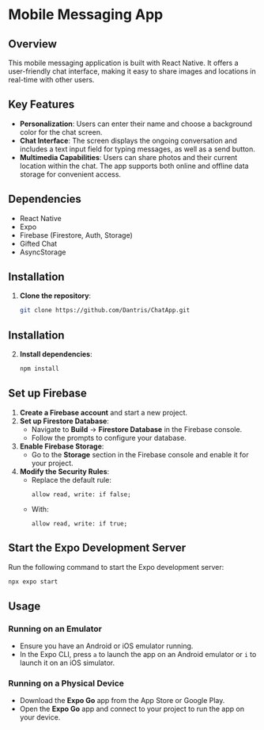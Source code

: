 # Mobile Messaging App

## Overview
This mobile messaging application is built with React Native. It offers a user-friendly chat interface, making it easy to share images and locations in real-time with other users.

## Key Features
- **Personalization**: Users can enter their name and choose a background color for the chat screen.
- **Chat Interface**: The screen displays the ongoing conversation and includes a text input field for typing messages, as well as a send button.
- **Multimedia Capabilities**: Users can share photos and their current location within the chat. The app supports both online and offline data storage for convenient access.

## Dependencies
- React Native
- Expo
- Firebase (Firestore, Auth, Storage)
- Gifted Chat
- AsyncStorage

## Installation
1. **Clone the repository**:
   ```bash
   git clone https://github.com/Dantris/ChatApp.git

## Installation

2. **Install dependencies**:
   ```bash
   npm install

## Set up Firebase

1. **Create a Firebase account** and start a new project.
2. **Set up Firestore Database**:
   - Navigate to **Build** -> **Firestore Database** in the Firebase console.
   - Follow the prompts to configure your database.
3. **Enable Firebase Storage**:
   - Go to the **Storage** section in the Firebase console and enable it for your project.
4. **Modify the Security Rules**:
   - Replace the default rule:
     ```plaintext
     allow read, write: if false;
     ```
   - With:
     ```plaintext
     allow read, write: if true;
     ```

## Start the Expo Development Server

Run the following command to start the Expo development server:
```bash
npx expo start
```
## Usage

### Running on an Emulator
- Ensure you have an Android or iOS emulator running.
- In the Expo CLI, press `a` to launch the app on an Android emulator or `i` to launch it on an iOS simulator.

### Running on a Physical Device
- Download the **Expo Go** app from the App Store or Google Play.
- Open the **Expo Go** app and connect to your project to run the app on your device.
